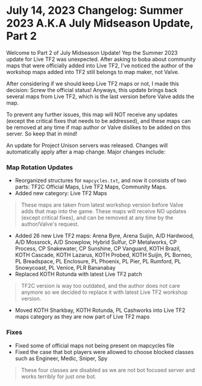 # July 14, 2023 Changelog: Summer 2023 A.K.A July Midseason Update, Part 2
Welcome to Part 2 of July Midseason Update! Yep the Summer 2023 update for Live TF2 was unexpected. After asking to boba about community maps that were officially added into Live TF2, I've noticed the author of the workshop maps added into TF2 still belongs to map maker, not Valve.

After considering if we should keep Live TF2 maps or not, I made this decision: Screw the official status! Anyways, this update brings back several maps from Live TF2, which is the last version before Valve adds the map.

To prevent any further issues, this map will NOT receive any updates (except the critical fixes that needs to be addressed), and these maps can be removed at any time if map author or Valve dislikes to be added on this server. So keep that in mind!

An update for Project Unison servers was released. Changes will automatically apply after a map change. Major changes include:

### Map Rotation Updates
* Reorganized structures for `mapcycles.txt`, and now it consists of two parts: TF2C Official Maps, Live TF2 Maps, Community Maps.
* Added new category: Live TF2 Maps
> These maps are taken from latest workshop version before Valve adds that map into the game. These maps will receive NO updates (except critical fixes), and can be removed at any time by the author/Valve's request.
* Added 26 new Live TF2 maps: Arena Byre, Arena Suijin, A/D Hardwood, A/D Mossrock, A/D Snowplow, Hybrid Sulfur, CP Metalworks, CP Process, CP Snakewater, CP Sunshine, CP Vanguard, KOTH Brazil, KOTH Cascade, KOTH Lazarus, KOTH Probed, KOTH Suijin, PL Borneo, PL Breadspace, PL Enclosure, PL Phoenix, PL Pier, PL Rumford, PL Snowycoast, PL Venice, PLR Bananabay
* Replaced KOTH Rotunda with latest Live TF2 patch
> TF2C version is way too outdated, and the author does not care anymore so we decided to replace it with latest Live TF2 workshop version.
* Moved KOTH Sharkbay, KOTH Rotunda, PL Cashworks into Live TF2 maps category as they are now part of Live TF2 maps

### Fixes
* Fixed some of official maps not being present on mapcycles file
* Fixed the case that bot players were allowed to choose blocked classes such as Engineer, Medic, Sniper, Spy
> These four classes are disabled as we are not bot focused server and works terribly for just one bot.
